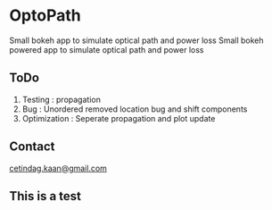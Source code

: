 # OptoPath
Small bokeh app to simulate optical path and power loss
Small bokeh powered app to simulate optical path and power loss

## ToDo

1. Testing  : propagation
2. Bug      : Unordered removed location bug and shift components
3. Optimization : Seperate propagation and plot update


## Contact
cetindag.kaan@gmail.com

## This is a test